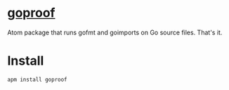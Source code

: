 # [goproof](https://atom.io/packages/goproof)

Atom package that runs gofmt and goimports on Go source files. That's it.

# Install

````
apm install goproof
````
